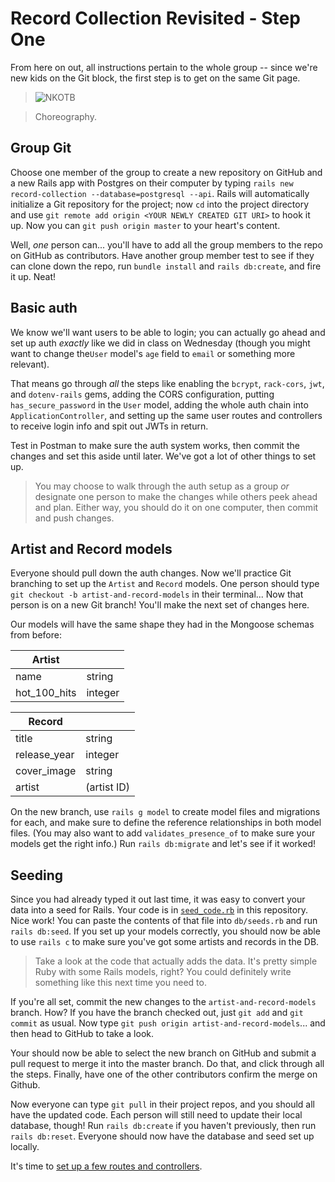 # Record Collection Revisited - Step One

From here on out, all instructions pertain to the whole group -- since we're new kids on the Git block, the first step is to get on the same Git page.

>![NKOTB](https://media.giphy.com/media/1j9LcUEi8zyY56iqm3/giphy.gif)

>Choreography.

## Group Git

Choose one member of the group to create a new repository on GitHub and a new Rails app with Postgres on their computer by typing `rails new record-collection --database=postgresql --api`. Rails will automatically initialize a Git repository for the project; now `cd` into the project directory and use `git remote add origin <YOUR NEWLY CREATED GIT URI>` to hook it up. Now you can `git push origin master` to your heart's content.

Well, *one* person can... you'll have to add all the group members to the repo on GitHub as contributors. Have another group member test to see if they can clone down the repo, run `bundle install` and `rails db:create`, and fire it up. Neat!

## Basic auth

We know we'll want users to be able to login; you can actually go ahead and set up auth *exactly* like we did in class on Wednesday (though you might want to change the`User` model's `age` field to `email` or something more relevant). 

That means go through *all* the steps like enabling the `bcrypt`, `rack-cors`, `jwt`, and `dotenv-rails` gems, adding the CORS configuration, putting `has_secure_password` in the `User` model, adding the whole auth chain into `ApplicationController`, and setting up the same user routes and controllers to receive login info and spit out JWTs in return.

Test in Postman to make sure the auth system works, then commit the changes and set this aside until later. We've got a lot of other things to set up.

>You may choose to walk through the auth setup as a group *or* designate one person to make the changes while others peek ahead and plan. Either way, you should do it on one computer, then commit and push changes.

## Artist and Record models

Everyone should pull down the auth changes. Now we'll practice Git branching to set up the `Artist` and `Record` models. One person should type `git checkout -b artist-and-record-models` in their terminal... Now that person is on a new Git branch! You'll make the next set of changes here.

Our models will have the same shape they had in the Mongoose schemas from before:

| Artist | |
| ----- | ---- |
| name | string|
| hot_100_hits | integer |


| Record | |
| ----- | ----- |
| title | string |
| release_year | integer |
| cover_image | string |
| artist | (artist ID) |

On the new branch, use `rails g model` to create model files and migrations for each, and make sure to define the reference relationships in both model files. (You may also want to add `validates_presence_of` to make sure your models get the right info.) Run `rails db:migrate` and let's see if it worked!

## Seeding

Since you had already typed it out last time, it was easy to convert your data into a seed for Rails. Your code is in [`seed_code.rb`]('seed_code.rb') in this repository. Nice work! You can paste the contents of that file into `db/seeds.rb` and run `rails db:seed`. If you set up your models correctly, you should now be able to use `rails c` to make sure you've got some artists and records in the DB.

>Take a look at the code that actually adds the data. It's pretty simple Ruby with some Rails models, right? You could definitely write something like this next time you need to.

If you're all set, commit the new changes to the `artist-and-record-models` branch. How? If you have the branch checked out, just `git add` and `git commit` as usual. Now type `git push origin artist-and-record-models`... and then head to GitHub to take a look.

Your should now be able to select the new branch on GitHub and submit a pull request to merge it into the master branch. Do that, and click through all the steps. Finally, have one of the other contributors confirm the merge on Github.

Now everyone can type `git pull` in their project repos, and you should all have the updated code. Each person will still need to update their local database, though! Run `rails db:create` if you haven't previously, then run `rails db:reset`. Everyone should now have the database and seed set up locally.

It's time to [set up a few routes and controllers](StepTwo.md).
